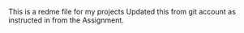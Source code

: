 This is a redme file for my projects
Updated this from git account as instructed in from the Assignment.
